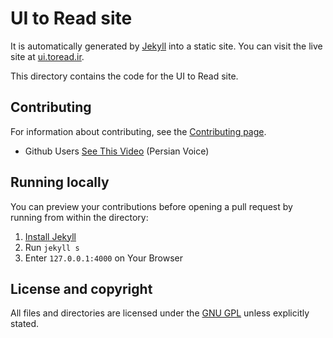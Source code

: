 # UI to Read site

It is automatically generated by [Jekyll](https://github.com/jekyll/jekyll) into a static site. You can visit the live site at [ui.toread.ir](http://ui.toread.ir/).

This directory contains the code for the UI to Read site.

## Contributing

For information about contributing, see the [Contributing page](http://ui.toread.ir/contributing/).

* Github Users [See This Video](http://toread.ir/add-link-github.mp4) (Persian Voice)

## Running locally

You can preview your contributions before opening a pull request by running from within the directory:

1. [Install Jekyll](http://jekyllrb.com/docs/installation/)
2. Run `jekyll s`
3. Enter `127.0.0.1:4000` on Your Browser

## License and copyright

All files and directories are licensed under the [GNU GPL](http://opensource.org/licenses/GPL-3.0) unless explicitly stated.